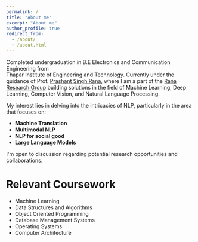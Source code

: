 ```yaml
---
permalink: /
title: "About me"
excerpt: "About me"
author_profile: true
redirect_from: 
  - /about/
  - /about.html
---
```


Completed undergraduation in B.E Electronics and Communication Engineering from <br/>
Thapar Institute of Engineering and Technology. Currently under the guidance of Prof. [Prashant Singh Rana](https://www.psrana.com/), where I am a part of the [Rana Research Group](https://groups.google.com/g/ranaresearchgroup) building solutions in the field of  Machine Learning, Deep Learning, Computer Vision, and Natural Language Processing.

My interest lies in delving into the intricacies of NLP, particularly in the area that focuses on:
  - **Machine Translation**
  - **Multimodal NLP**
  - **NLP for social good**
  - **Large Language Models**

I'm open to discussion regarding potential research opportunities and collaborations.

Relevant Coursework
=====
- Machine Learning
- Data Structures and Algorithms
- Object Oriented Programming
- Database Management Systems
- Operating Systems
- Computer Architecture


